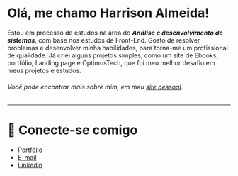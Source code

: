 # Olá, me chamo Harrison Almeida!

Estou em processo de estudos na área de **_Análise e desenvolvimento de sistemas_**, com base nos estudos de Front-End. Gosto de resolver problemas e desenvolver minha habilidades, para torna-me um profissional de qualidade. Já criei alguns projetos simples, como um site de Ebooks, portfólio, Landing page e OptimusTech, que foi meu melhor desafio em meus projetos e estudos.

###### Você pode encontrar mais sobre mim, em meu [site pessoal]().

---

# 🔗 Conecte-se comigo

* [Portfólio]()
* [E-mail]()
* [Linkedin](www.linkedin.com/in/harrisoncalmeida)
